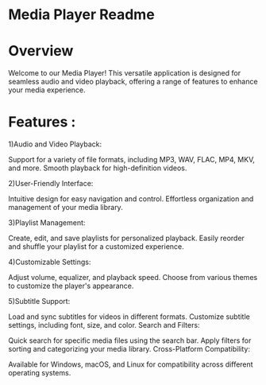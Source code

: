 
# Media Player Readme

# Overview

Welcome to our Media Player! This versatile application is designed for seamless audio and video playback, offering a range of features to enhance your media experience.

# Features :

1)Audio and Video Playback:

Support for a variety of file formats, including MP3, WAV, FLAC, MP4, MKV, and more.
Smooth playback for high-definition videos.

2)User-Friendly Interface:

Intuitive design for easy navigation and control.
Effortless organization and management of your media library.

3)Playlist Management:

Create, edit, and save playlists for personalized playback.
Easily reorder and shuffle your playlist for a customized experience.

4)Customizable Settings:

Adjust volume, equalizer, and playback speed.
Choose from various themes to customize the player's appearance.

5)Subtitle Support:

Load and sync subtitles for videos in different formats.
Customize subtitle settings, including font, size, and color.
Search and Filters:

Quick search for specific media files using the search bar.
Apply filters for sorting and categorizing your media library.
Cross-Platform Compatibility:

Available for Windows, macOS, and Linux for compatibility across different operating systems.
